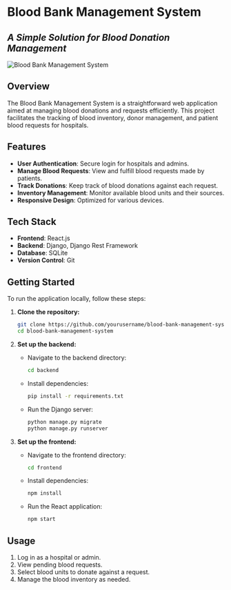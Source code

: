 # Blood Bank Management System

## _A Simple Solution for Blood Donation Management_

![Blood Bank Management System](https://example.com/image.png) <!-- Replace with your own image link -->

## Overview

The Blood Bank Management System is a straightforward web application aimed at managing blood donations and requests efficiently. This project facilitates the tracking of blood inventory, donor management, and patient blood requests for hospitals.

## Features

- **User Authentication**: Secure login for hospitals and admins.
- **Manage Blood Requests**: View and fulfill blood requests made by patients.
- **Track Donations**: Keep track of blood donations against each request.
- **Inventory Management**: Monitor available blood units and their sources.
- **Responsive Design**: Optimized for various devices.

## Tech Stack

- **Frontend**: React.js
- **Backend**: Django, Django Rest Framework
- **Database**: SQLite
- **Version Control**: Git

## Getting Started

To run the application locally, follow these steps:

1. **Clone the repository:**

   ```bash
   git clone https://github.com/yourusername/blood-bank-management-system.git
   cd blood-bank-management-system
   ```

2. **Set up the backend:**

   - Navigate to the backend directory:
     ```bash
     cd backend
     ```

   - Install dependencies:
     ```bash
     pip install -r requirements.txt
     ```

   - Run the Django server:
     ```bash
     python manage.py migrate
     python manage.py runserver
     ```

3. **Set up the frontend:**

   - Navigate to the frontend directory:
     ```bash
     cd frontend
     ```

   - Install dependencies:
     ```bash
     npm install
     ```

   - Run the React application:
     ```bash
     npm start
     ```

## Usage

1. Log in as a hospital or admin.
2. View pending blood requests.
3. Select blood units to donate against a request.
4. Manage the blood inventory as needed.
